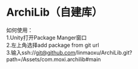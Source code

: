 # ArchiLib（自建库）
如何使用：  
1.Unity打开Package Manger窗口  
2.左上角选择add package from git url  
3.输入ssh://git@github.com/linmaoxu/ArchiLib.git?path=/Assets/com.moxi.archilib#main

